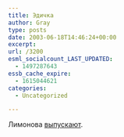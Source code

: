```yaml
---
title: Эдичка
author: Gray
type: posts
date: 2003-06-18T14:46:24+00:00
excerpt:
url: /3200
esml_socialcount_LAST_UPDATED:
  - 1497287643
essb_cache_expire:
  - 1615044621
categories:
  - Uncategorized

---
```








Лимонова <a href="http://newsru.com/russia/18Jun2003/limonovfree.html" target="_blank">выпускают</a>.